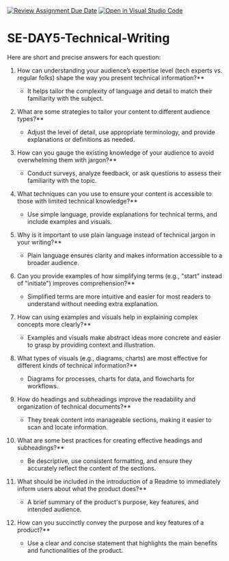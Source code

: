 [![Review Assignment Due Date](https://classroom.github.com/assets/deadline-readme-button-22041afd0340ce965d47ae6ef1cefeee28c7c493a6346c4f15d667ab976d596c.svg)](https://classroom.github.com/a/zsAR-pyY)
[![Open in Visual Studio Code](https://classroom.github.com/assets/open-in-vscode-2e0aaae1b6195c2367325f4f02e2d04e9abb55f0b24a779b69b11b9e10269abc.svg)](https://classroom.github.com/online_ide?assignment_repo_id=15709820&assignment_repo_type=AssignmentRepo)
# SE-DAY5-Technical-Writing
Here are short and precise answers for each question:

1. How can understanding your audience’s expertise level (tech experts vs. regular folks) shape the way you present technical information?**
   - It helps tailor the complexity of language and detail to match their familiarity with the subject.

2. What are some strategies to tailor your content to different audience types?**
   - Adjust the level of detail, use appropriate terminology, and provide explanations or definitions as needed.

3. How can you gauge the existing knowledge of your audience to avoid overwhelming them with jargon?**
   - Conduct surveys, analyze feedback, or ask questions to assess their familiarity with the topic.

4. What techniques can you use to ensure your content is accessible to those with limited technical knowledge?**
   - Use simple language, provide explanations for technical terms, and include examples and visuals.

5. Why is it important to use plain language instead of technical jargon in your writing?**
   - Plain language ensures clarity and makes information accessible to a broader audience.

6. Can you provide examples of how simplifying terms (e.g., "start" instead of "initiate") improves comprehension?**
   - Simplified terms are more intuitive and easier for most readers to understand without needing extra explanation.

7. How can using examples and visuals help in explaining complex concepts more clearly?**
   - Examples and visuals make abstract ideas more concrete and easier to grasp by providing context and illustration.

8. What types of visuals (e.g., diagrams, charts) are most effective for different kinds of technical information?**
   - Diagrams for processes, charts for data, and flowcharts for workflows.

9. How do headings and subheadings improve the readability and organization of technical documents?**
   - They break content into manageable sections, making it easier to scan and locate information.

10. What are some best practices for creating effective headings and subheadings?**
    - Be descriptive, use consistent formatting, and ensure they accurately reflect the content of the sections.

11. What should be included in the introduction of a Readme to immediately inform users about what the product does?**
    - A brief summary of the product's purpose, key features, and intended audience.

12. How can you succinctly convey the purpose and key features of a product?**
    - Use a clear and concise statement that highlights the main benefits and functionalities of the product.
